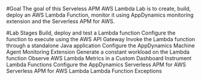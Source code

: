 #Goal
The goal of this Serveless APM AWS Lambda Lab is to create, build, deploy an AWS Lambda Function, monitor it using AppDynamics monitoring extension and the Serverless APM for AWS.

#Lab Stages
Build, deploy and test a Lambda function
Configure the function to execute using the AWS API Gateway
Invoke the Lambda function through a standalone Java application
Configure the AppDynamics Machine Agent Monitoring Extension
Generate a constant workload on the Lambda function
Observe AWS Lambda Metrics in a Custom Dashboard
Instrument Lambda Functions
Configure the AppDynamics Serverless APM for AWS
Serverless APM for AWS Lambda
Lambda Function Exceptions
